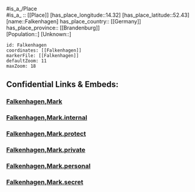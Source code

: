 ﻿---
location: [52.43,14.32] 
mapzoom: [7,12] 
mapmarker: city 
type: City
tags:
- geo/City


SpocWebEntityId: 30121
isDeleted: false
confidential: public

---
#is_a_/Place  
#is_a_ :: [[Place]] 
[has_place_longitude::14.32] 
[has_place_latitude::52.43] 
[name::Falkenhagen] 
has_place_country:: [[Germany]]  
has_place_province:: [[Brandenburg]]  
[Population::] 
[Unknown::] 


```leaflet
id: Falkenhagen
coordinates: [[Falkenhagen]] 
markerFile: [[Falkenhagen]] 
defaultZoom: 11 
maxZoom: 18
```


## Confidential Links & Embeds: 

### [Falkenhagen,Mark](/_public/Earth/Continent/Europe/Europe~Central/Germany/Germany~East/Brandenburg/counties~Brandenburg/Märkisch-Oderland/cities~Oderland/Seelow-Land/boroughs~Seelow-Land/Falkenhagen,Mark.md) 

### [Falkenhagen,Mark.internal](/_internal/Earth/Continent/Europe/Europe~Central/Germany/Germany~East/Brandenburg/counties~Brandenburg/Märkisch-Oderland/cities~Oderland/Seelow-Land/boroughs~Seelow-Land/Falkenhagen,Mark.internal.md) 

### [Falkenhagen,Mark.protect](/_protect/Earth/Continent/Europe/Europe~Central/Germany/Germany~East/Brandenburg/counties~Brandenburg/Märkisch-Oderland/cities~Oderland/Seelow-Land/boroughs~Seelow-Land/Falkenhagen,Mark.protect.md) 

### [Falkenhagen,Mark.private](/_private/Earth/Continent/Europe/Europe~Central/Germany/Germany~East/Brandenburg/counties~Brandenburg/Märkisch-Oderland/cities~Oderland/Seelow-Land/boroughs~Seelow-Land/Falkenhagen,Mark.private.md) 

### [Falkenhagen,Mark.personal](/_personal/Earth/Continent/Europe/Europe~Central/Germany/Germany~East/Brandenburg/counties~Brandenburg/Märkisch-Oderland/cities~Oderland/Seelow-Land/boroughs~Seelow-Land/Falkenhagen,Mark.personal.md) 

### [Falkenhagen,Mark.secret](/_secret/Earth/Continent/Europe/Europe~Central/Germany/Germany~East/Brandenburg/counties~Brandenburg/Märkisch-Oderland/cities~Oderland/Seelow-Land/boroughs~Seelow-Land/Falkenhagen,Mark.secret.md) 

